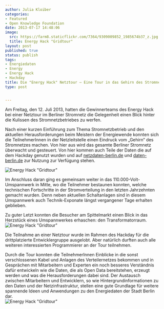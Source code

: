 ```yaml
---
author: Julia Kloiber
categories:
- Featured
- Open Knowledge Foundation
date: 2013-07-17 14:48:06
image:
  src: https://farm8.staticflickr.com/7364/9309009852_1985674b37_z.jpg
  title: Energy Hack "Gridtour"
layout: post
published: true
status: publish
tags:
- Energiedaten
- Energy
- Energy Hack
- Hackday
title: Die "Energy Hack" Netztour – Eine Tour in das Gehirn des Stromnetzes
type: post


---
```


Am Freitag, den 12. Juli 2013, hatten die Gewinnerteams des Energy Hack bei einer Netztour im Berliner Stromnetz die Gelegenheit einen Blick hinter die Kulissen des Stromnetzbetriebes zu werfen. 

Nach einer kurzen Einführung zum Thema Stromnetzbetrieb und den aktuellen Herausforderungen beim Meistern der Energiewende konnten sich die TeilnehmerInnen in der Netzleitstelle einen Eindruck vom „Gehirn“ des Stromnetzes machen. Von hier aus wird das gesamte Berliner Stromnetz überwacht und gesteuert. Von hier kommen auch Teile der Daten die auf dem Hackday genutzt wurden und auf [netzdaten-berlin.de](http://www.netzdaten-berlin.de/) und [daten-berlin.de](http://daten.berlin.de/) zur Nutzung zur Verfügung stehen.  
  
![Energy Hack "Gridtour"](https://farm8.staticflickr.com/7438/9306225907_4790c07368_z.jpg)

Im Anschluss daran ging es gemeinsam weiter in das 110.000-Volt-Umspannwerk in Mitte, wo die Teilnehmer bestaunen konnten, welche technischen Fortschritte in der Stromverteilung in den letzten Jahrzehnten gemacht wurden. Denn neben aktuellen Schaltanlagen sind in diesem Umspannwerk auch Technik-Exponate längst vergangener Tage erhalten geblieben. 

Zu guter Letzt konnten die Besucher am Spittelmarkt einen Blick in das Herzstück eines Umspannwerkes erhaschen: den Transformatorraum.  
![Energy Hack "Gridtour"](https://farm6.staticflickr.com/5543/9309008872_19d4afbb23_z.jpg)

Die Teilnahme an einer Netztour wurde im Rahmen des Hackday für die drittplatzierte Entwicklergruppe ausgelobt. Aber natürlich durften auch alle weiteren interessierten Programmierer an der Tour teilnehmen.

Durch die Tour konnten die TeilnehmerInnen Einblicke in die sonst verschlossenen Kabel und Anlagen des Verteilernetzes bekommen und in Gesprächen mit Mitarbeitern und Experten ein noch besseres Verständnis dafür entwickeln wie die Daten, die als Open Data bereitstehen, erzeugt werden und was die Herausforderungen dabei sind. Der Austausch zwischen Mitarbeitern und Entwicklern, so wie Hintergrundinformationen zu den Daten und der Netzinfrastruktur, stellen eine gute Grundlage für weitere spannende Ideen und Anwendungen zu den Energiedaten der Stadt Berlin dar.  
![Energy Hack "Gridtour"](https://farm4.staticflickr.com/3731/9309009442_6bf4a852f8_z.jpg)

 

 